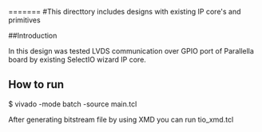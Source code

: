 =======
#This directtory includes designs with existing IP core's and primitives

##Introduction

In this design was tested LVDS communication over GPIO port of Parallella board by existing SelectIO wizard IP core.

## How to run
$ vivado -mode batch -source main.tcl

After generating bitstream file by using XMD you can run tio_xmd.tcl

